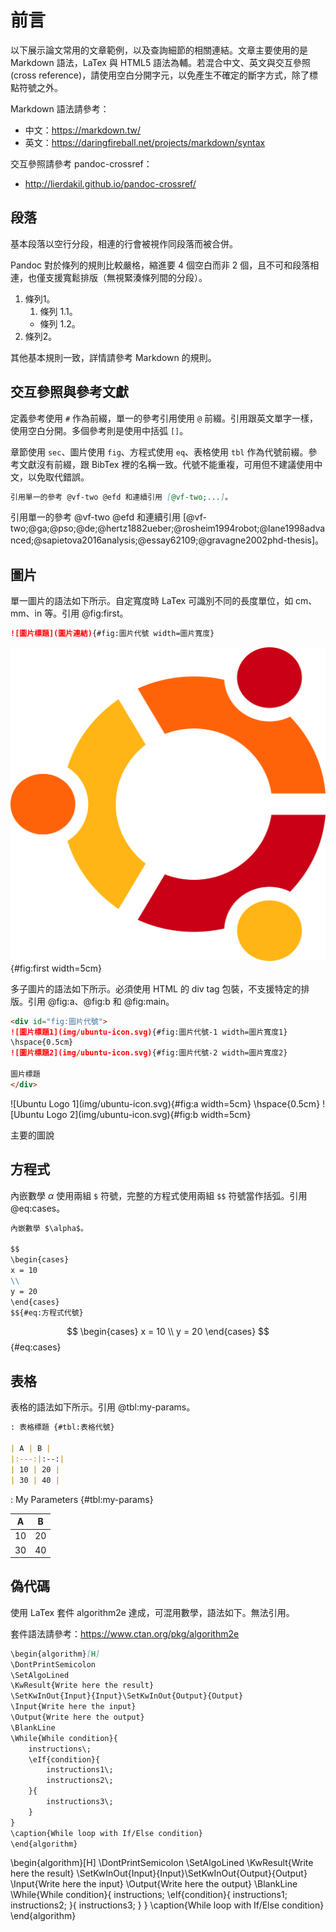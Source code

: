 # 前言

以下展示論文常用的文章範例，以及查詢細節的相關連結。文章主要使用的是 Markdown 語法，LaTex 與 HTML5 語法為輔。若混合中文、英文與交互參照 (cross reference)，請使用空白分開字元，以免產生不確定的斷字方式，除了標點符號之外。

Markdown 語法請參考：

+ 中文：<https://markdown.tw/>
+ 英文：<https://daringfireball.net/projects/markdown/syntax>

交互參照請參考 pandoc-crossref：

+ <http://lierdakil.github.io/pandoc-crossref/>

## 段落

基本段落以空行分段，相連的行會被視作同段落而被合併。

Pandoc 對於條列的規則比較嚴格，縮進要 4 個空白而非 2 個，且不可和段落相連，也僅支援寬鬆排版（無視緊湊條列間的分段）。

1. 條列1。
    1. 條列 1.1。
    + 條列 1.2。
1. 條列2。

其他基本規則一致，詳情請參考 Markdown 的規則。

## 交互參照與參考文獻

定義參考使用 `#` 作為前綴，單一的參考引用使用 `@` 前綴。引用跟英文單字一樣，使用空白分開。多個參考則是使用中括弧 `[]`。

章節使用 `sec`、圖片使用 `fig`、方程式使用 `eq`、表格使用 `tbl` 作為代號前綴。參考文獻沒有前綴，跟 BibTex 裡的名稱一致。代號不能重複，可用但不建議使用中文，以免取代錯誤。

```markdown
引用單一的參考 @vf-two @efd 和連續引用 [@vf-two;...]。
```

引用單一的參考 @vf-two @efd 和連續引用 [@vf-two;@ga;@pso;@de;@hertz1882ueber;@rosheim1994robot;@lane1998advanced;@sapietova2016analysis;@essay62109;@gravagne2002phd-thesis]。

## 圖片

單一圖片的語法如下所示。自定寬度時 LaTex 可識別不同的長度單位，如 cm、mm、in 等。引用 @fig:first。

```markdown
![圖片標題](圖片連結){#fig:圖片代號 width=圖片寬度}
```

![Ubuntu Logo 1](img/ubuntu-icon.svg){#fig:first width=5cm}

多子圖片的語法如下所示。必須使用 HTML 的 div tag 包裝，不支援特定的排版。引用 @fig:a、@fig:b 和 @fig:main。

```markdown
<div id="fig:圖片代號">
![圖片標題1](img/ubuntu-icon.svg){#fig:圖片代號-1 width=圖片寬度1}
\hspace{0.5cm}
![圖片標題2](img/ubuntu-icon.svg){#fig:圖片代號-2 width=圖片寬度2}

圖片標題
</div>
```

<div id="fig:main">
![Ubuntu Logo 1](img/ubuntu-icon.svg){#fig:a width=5cm}
\hspace{0.5cm}
![Ubuntu Logo 2](img/ubuntu-icon.svg){#fig:b width=5cm}

主要的圖說
</div>

## 方程式

內嵌數學 $\alpha$ 使用兩組 `$` 符號，完整的方程式使用兩組 `$$` 符號當作括弧。引用 @eq:cases。

```markdown
內嵌數學 $\alpha$。

$$
\begin{cases}
x = 10
\\
y = 20
\end{cases}
$${#eq:方程式代號}
```

$$
\begin{cases}
x = 10
\\
y = 20
\end{cases}
$${#eq:cases}

## 表格

表格的語法如下所示。引用 @tbl:my-params。

```markdown
: 表格標題 {#tbl:表格代號}

| A | B |
|:---:|:--:|
| 10 | 20 |
| 30 | 40 |
```

: My Parameters {#tbl:my-params}

| A | B |
|:---:|:--:|
| 10 | 20 |
| 30 | 40 |

## 偽代碼

使用 LaTex 套件 algorithm2e 達成，可混用數學，語法如下。無法引用。

套件語法請參考：<https://www.ctan.org/pkg/algorithm2e>

```markdown
\begin{algorithm}[H]
\DontPrintSemicolon
\SetAlgoLined
\KwResult{Write here the result}
\SetKwInOut{Input}{Input}\SetKwInOut{Output}{Output}
\Input{Write here the input}
\Output{Write here the output}
\BlankLine
\While{While condition}{
    instructions\;
    \eIf{condition}{
        instructions1\;
        instructions2\;
    }{
        instructions3\;
    }
}
\caption{While loop with If/Else condition}
\end{algorithm}
```

\begin{algorithm}[H]
\DontPrintSemicolon
\SetAlgoLined
\KwResult{Write here the result}
\SetKwInOut{Input}{Input}\SetKwInOut{Output}{Output}
\Input{Write here the input}
\Output{Write here the output}
\BlankLine
\While{While condition}{
    instructions\;
    \eIf{condition}{
        instructions1\;
        instructions2\;
    }{
        instructions3\;
    }
}
\caption{While loop with If/Else condition}
\end{algorithm}
